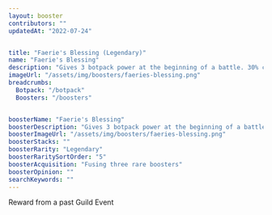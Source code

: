```yaml
---
layout: booster
contributors: ""
updatedAt: "2022-07-24"


title: "Faerie's Blessing (Legendary)"
name: "Faerie's Blessing"
description: "Gives 3 botpack power at the beginning of a battle. 30% chance to gain 1 botpack power when using a botpack ability - "
imageUrl: "/assets/img/boosters/faeries-blessing.png"
breadcrumbs:
  Botpack: "/botpack"
  Boosters: "/boosters"


boosterName: "Faerie's Blessing"
boosterDescription: "Gives 3 botpack power at the beginning of a battle. 30% chance to gain 1 botpack power when using a botpack ability"
boosterImageUrl: "/assets/img/boosters/faeries-blessing.png"
boosterStacks: ""
boosterRarity: "Legendary"
boosterRaritySortOrder: "5"
boosterAcquisition: "Fusing three rare boosters"
boosterOpinion: ""
searchKeywords: ""
---
```



Reward from a past Guild Event
